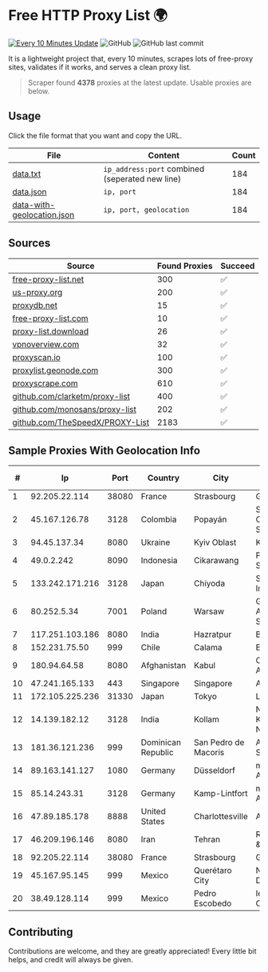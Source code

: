 
# Free HTTP Proxy List 🌍

[![Every 10 Minutes Update](https://github.com/mertguvencli/http-proxy-list/actions/workflows/main.yml/badge.svg?branch=main)](https://github.com/mertguvencli/http-proxy-list/actions/workflows/main.yml)
![GitHub](https://img.shields.io/github/license/mertguvencli/http-proxy-list)
![GitHub last commit](https://img.shields.io/github/last-commit/mertguvencli/http-proxy-list)

It is a lightweight project that, every 10 minutes, scrapes lots of free-proxy sites, validates if it works, and serves a clean proxy list.


> Scraper found **4378** proxies at the latest update. Usable proxies are below.

## Usage

Click the file format that you want and copy the URL.


|File|Content|Count|
|----|-------|-----|
|[data.txt](https://raw.githubusercontent.com/mertguvencli/http-proxy-list/main/proxy-list/data.txt)|`ip_address:port` combined (seperated new line)|184|
|[data.json](https://raw.githubusercontent.com/mertguvencli/http-proxy-list/main/proxy-list/data.json)|`ip, port`|184|
|[data-with-geolocation.json](https://raw.githubusercontent.com/mertguvencli/http-proxy-list/main/proxy-list/data-with-geolocation.json)|`ip, port, geolocation`|184|

## Sources

|Source|Found Proxies|Succeed|
|------|-------------|-------|
|[free-proxy-list.net](https://free-proxy-list.net)|300|✅|
|[us-proxy.org](https://www.us-proxy.org)|200|✅|
|[proxydb.net](http://proxydb.net)|15|✅|
|[free-proxy-list.com](https://free-proxy-list.com/?page=&port=&type%5B%5D=http&type%5B%5D=https&up_time=0&search=Search)|10|✅|
|[proxy-list.download](https://www.proxy-list.download/HTTP)|26|✅|
|[vpnoverview.com](https://vpnoverview.com/privacy/anonymous-browsing/free-proxy-servers)|32|✅|
|[proxyscan.io](https://www.proxyscan.io)|100|✅|
|[proxylist.geonode.com](https://proxylist.geonode.com/api/proxy-list?limit=300&page=1&sort_by=lastChecked&sort_type=desc&protocols=http,https)|300|✅|
|[proxyscrape.com](https://api.proxyscrape.com/v2/?request=displayproxies&protocol=http&timeout=10000&country=all&ssl=all&anonymity=all)|610|✅|
|[github.com/clarketm/proxy-list](https://raw.githubusercontent.com/clarketm/proxy-list/master/proxy-list-raw.txt)|400|✅|
|[github.com/monosans/proxy-list](https://raw.githubusercontent.com/monosans/proxy-list/main/proxies/http.txt)|202|✅|
|[github.com/TheSpeedX/PROXY-List](https://raw.githubusercontent.com/TheSpeedX/PROXY-List/master/http.txt)|2183|✅|


## Sample Proxies With Geolocation Info

|#|Ip|Port|Country|City|Internet Service Provider|
|-|--|----|-------|----|-------------------------|
|1|92.205.22.114|38080|France|Strasbourg|GD MASS Network|
|2|45.167.126.78|3128|Colombia|Popayán|Sepcom Comunicaciones SAS|
|3|94.45.137.34|8080|Ukraine|Kyiv Oblast|Kievline LLC|
|4|49.0.2.242|8090|Indonesia|Cikarawang|PT Usaha Adi Sanggoro|
|5|133.242.171.216|3128|Japan|Chiyoda|SAKURA Internet Inc.|
|6|80.252.5.34|7001|Poland|Warsaw|GWNET Autonomus System|
|7|117.251.103.186|8080|India|Hazratpur|BSNL Internet|
|8|152.231.75.50|999|Chile|Calama|Entel Chile S.A.|
|9|180.94.64.58|8080|Afghanistan|Kabul|Cafe-AFGHANTELECOM|
|10|47.241.165.133|443|Singapore|Singapore|Alibaba.com LLC|
|11|172.105.225.236|31330|Japan|Tokyo|Linode, LLC|
|12|14.139.182.12|3128|India|Kollam|National Knowledge Network|
|13|181.36.121.236|999|Dominican Republic|San Pedro de Macorís|Altice Dominicana S.A.|
|14|89.163.141.127|1080|Germany|Düsseldorf|myLoc managed IT AG|
|15|85.14.243.31|3128|Germany|Kamp-Lintfort|myLoc managed IT AG|
|16|47.89.185.178|8888|United States|Charlottesville|Alibaba.com LLC|
|17|46.209.196.146|8080|Iran|Tehran|Respina Networks & Beyond PJSC|
|18|92.205.22.114|38080|France|Strasbourg|GD MASS Network|
|19|45.167.95.145|999|Mexico|Querétaro City|NDI.COM.MX SA DE CV|
|20|38.49.128.114|999|Mexico|Pedro Escobedo|Ientc S De RL De CV|



## Contributing

Contributions are welcome, and they are greatly appreciated! Every
little bit helps, and credit will always be given.

